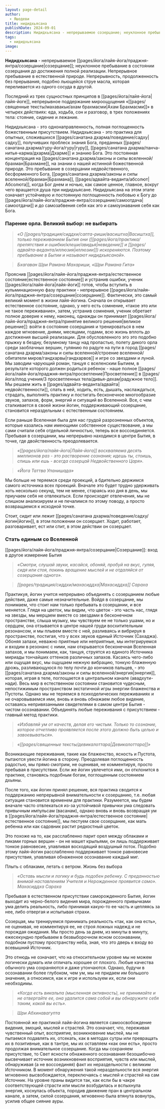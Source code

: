 ```yaml
---
layout: page-detail
author:
  - Яшодеви
title: нидидхьясана
publishDate: 2024-09-01
description: Нидидхьясана - непрерываемое созерцание; неуклонное пребывание в состоянии созерцания до достижения полной реализации; непрерывное пребывание в естественной природе. Непрерывность, продолженность без прерывания, подобно льющейся струе масла, которая переливается из одного сосуда в другой.
tags:
  - нидидхьясана
image:
---
```

**Нидидхьясана** - непрерываемое [[pages/йога/лайя-йога/праджня-янтра/созерцание|созерцание]]; неуклонное пребывание в состоянии созерцания до достижения полной реализации. Непрерывное пребывание в естественной природе. Непрерывность, продолженность без прерывания, подобно льющейся струе масла, которая переливается из одного сосуда в другой.

Последний из трех сущностных принципов в [[pages/йога/лайя-йога|лайя-йоге]], непрерывное поддержание мироощущения «[[pages/священные тексты/махавакьи/ахам брахмасми|Ахам Брахмасми]]» в четырех действиях: еда, ходьба, сон и разговор, в трех положениях тела: стояние, сидение и лежание. 

Нидидхьясана - это однонаправленность, полная поглощенность божественным присутствием. 
Нидидхьясана - это практика для опытных, сложившихся [[pages/санатана дхарма/поведение/садху|садху]], получивших проблеск знания Бога, преданных [[pages/санатана дхарма/гуру-йога/гуру|гуру]], [[pages/санатана дхарма/панча-нитья-карма/дхарма|Дхарме]] и знанию Бога. Это постоянная концентрация на [[pages/санатана дхарма/законы и силы вселенной/брахман|Брахмане]], на знании о нашей истинной божественной природе. Это пребывание в созерцании недвойственного, бесформенного Бога, [[pages/санатана дхарма/законы и силы вселенной/брахман|Брахмана]], [[pages/адвайта-веданта/абсолют|Абсолюта]], когда Бог днем и ночью, как самое ценное, главное, вокруг чего вращается душа при нидидхьясане. Нидидхьясана на этом этапе означает устойчивую и постоянную поглощенность любовью к Богу до [[pages/йога/лайя-йога/праджня-янтра/созерцание/самоотдача|самоотдачи]] и до самозабвения себя как эго и самоузнавания себя как Бога.

### Парение орла. Великий выбор: не выбирать

>*«О [[pages/традиция/сиддхи/сапта-риши/васиштха|Васиштха]], только переживанием Бытия они ([[pages/йога/практика/препятствия и ошибки/клеши/авидья|неведение]] и [[pages/адвайта-веданта/иллюзия|иллюзии]]) искореняются. Поэтому пребывание в Бытии и называют нидидхьясаной».*
 
>*Бхагаван Шри Рамана Махариши, «Шри Рамана Гита»*

Прояснив [[pages/йога/лайя-йога/праджня-янтра/естественное состояние|естественное состояние]] и устранив ошибки, ученик [[pages/йога/лайя-йога|лайя-йоги]] готов, чтобы вступить в кульминационную фазу практики - непрерывное [[pages/йога/лайя-йога/праджня-янтра/созерцание|созерцание]]. Фактически, это самый великий момент в жизни лайя-йогина. Сначала он открывает естественное состояние, однако, у него есть сомнение, «такое это или не такое переживание», затем, устранив сомнения, ученик обретает полное доверие к нему, наконец, однажды он принимает [[pages/йога/лайя-йога/праджня-янтра/принятие великого решения|великое решение]]: войти в состояние созерцания и тренироваться в нем каждое мгновение, днями, месяцами, годами, всю жизнь вплоть до достижения высшей реализации. Для обусловленного эго это подобно прыжку в бездну, безумному танцу над пропастью, полету дикого орла среди заоблачных вершин, гулянию по радуге на пути в город [[pages/санатана дхарма/законы и силы вселенной/строение вселенной/обитатели миров/гандхарвы|гандхарвов]] и игре со звездами и луной. Мы заводим чарующий роман, танцуя с вселенским Бытием, в результате которого должен родиться ребенок - наше полное [[pages/йога/лайя-йога/праджня-янтра/просветление|Просветление]] в [[pages/йога/плод учения/3 просветленных тела/дивья-дехам|радужное тело]]. Мы решаем жить в [[pages/адвайта-веданта/адвайта|недвойственности]], спать в ней, ходить, есть, дышать, наслаждаться, страдать, выполнять практику и постигать бесконечное многообразие звуков, запахов, форм, энергий и ситуаций во Вселенной. Все, с чем сталкивается в своей жизни йогин, поддерживающий созерцание, становится нераздельным с естественным состоянием.

Если раньше Вселенная была для нас грудой разрозненных объектов, которые казались нам имеющими собственное существование, а мы сами считали себя отдельной личностью, теперь все воссоединяется. Пребывая в созерцании, мы непрерывно находимся в центре Бытия, в точке, где двойственность преодолевается.

>*«[[pages/йога/лайя-йога|Лайя-йога]] восхваляема десять миллионов раз - это растворение сознания; идешь ты, стоишь, спишь или ешь - всегда созерцай Недвойственного Царя».*

>*«Йога Таттва Упанишада»*

Мы больше не теряемся среди проекций, а бдительно держимся самого источника всех проекций. Вначале это будет трудно удерживать хоть несколько секунд, тем не менее, стараясь изо дня в день, мы приучаем себя не отвлекаться. Если происходят отвлечения, мы не слишком анализируем и не печалимся по этому поводу, а просто возвращаемся к исходной точке. 

Стоит, сидит или лежит [[pages/санатана дхарма/поведение/садху/йогин|йогин]], в этом положении он созерцает. Ходит, работает, разговаривает, ест или спит, в этом действии он созерцает.

### Стать единым со Вселенной

[[pages/йога/лайя-йога/праджня-янтра/созерцание|Созерцание]]: вход в другое измерение Бытия

>*«Смотри, слушай звуки, касайся, обоняй, пробуй на вкус, гуляя, сидя или стоя, покинь вращение мыслей и не отдаляйся от созерцания одного».*

>*[[pages/традиция/сиддхи/махасиддха|Махасиддха]] Сараха*

Практикуя, йогин учится непрерывно объединять с созерцанием любые действия, даже самые незначительные. Войдя в созерцание, мы понимаем, что стоит нам только пребывать в созерцании, и все меняется. Глядя на цветок, мы видим, что цветок - это часть нас, глядя на звезды, мы мерцаем вместе со звездами в бесконечном пространстве, слыша музыку, мы чувствуем ее не только ушами, но и сердцем, она отзывается в центре нашей груди восхитительным резонансом, и мы плывем вместе с ней, разливаясь и вибрируя в пространстве, постигая, что у всех звуков единый Источник (Сахаджа). Обоняя запахи, неважно приятные или неприятные, мы интегрируемся и входим в резонанс с ними, нам открывается бесконечная Вселенная запахов, и мы понимаем, как, танцуя, струятся из единого Источника мириады тончайших оттенков различных запахов. Касаясь чего-либо или ощущая вкус, мы ощущаем нежную вибрацию, тонкую блаженную дрожь, разливающуюся по телу почти до кончиков пальцев, - это [[pages/санатана дхарма/законы и силы вселенной/энергия|энергия]], которая, играя в теле, поглощается в центральном канале (авадхути-нади). Весь мир в естественном состоянии становится чудесным, непостижимым пространством экстатичной игры энергии блаженства и Пустоты. Однако мы не теряемся в психоделических переживаниях и не очаровываемся ими, вновь и вновь обнажаем любое видение, оставаясь непривязанными свидетелями в самом центре Бытия - чистом осознавании. Объединять любые переживания с присутствием - главный метод практики.

>*«Избавляй ум от качеств, делая его чистым. Только то сознание, которое отчетливо проявляется после этого должно быть целью и завоевываться».*

>*«[[pages/священные тексты/девикалоттара|Девикалоттара]]»*

Возникающие переживания, такие как блаженство, ясность и Пустота, пытаются увести йогина в сторону. Преодолевая поглощенность радостью, мы прямо смотрим, не оценивая, не комментируя, просто пребывая в присутствии. Если же йогин увлечется ими, он отклонится в практике, становясь подобным богам, поглощенным состоянием дхьяны.

После того, как йогин принял решение, вся практика сводится к поддержанию непрерывной внимательности к созерцанию, т.е. любая ситуация становится временем для практики. Разумеется, мы будем вначале часто отвлекаться из-за устойчивой привычки ума следовать привычным импульсам (васанам), однако вновь и вновь возвращая ум в [[pages/йога/лайя-йога/праджня-янтра/естественное состояние|естественное состояние]], мы пестуем свое созерцание, как мать ребенка или как садовник растит редкостный цветок.

Это похоже на то, как расслабленно парит орел между облаками и пиками горных вершин - он не машет крыльями, он лишь поддерживает тонкое равновесие, улавливая восходящий воздушный поток. Подобно этому лайя-йогин расслабленно поддерживает тонкое равновесие присутствия, улавливая обнаженное осознавание каждый миг.

Плыть с облаками, летать с ветром. Жизнь без выбора

> *«Оставь мысли и логику и будь подобен ребенку. С преданностью внимай наставлениям Учителя и Нерожденное проявится само».*
> *Махасиддха Сараха*

Пребывая в естественном присутствии саморожденного Бытия, йогин выходит из черно-белого видения мира, порожденного привычками ума делить реальность, либо принимая какую-то ее часть и цепляясь за нее, либо отвергая и испытывая страхи.

Созерцая, мы тренируемся принимать реальность «так, как она есть», не оценивая, не комментируя ее, не строя ложных надежд и не порождая ожидания. Мы просто день за днем, из минуты в минуту, ежесекундно пребываем в безвыборочном ясном осознавании, подобном пустому пространству неба, зная, что это дверь к входу во всевышний Источник.

Это отнюдь не означает, что на относительном уровне мы не можем логически думать или отличать хорошее от плохого. Любые качества обычного ума сохраняются и даже утончаются. Однако, будучи в осознавании более глубоком, чем ум, мы не придаем им большого значения, а относимся, как к игре и используем их, если они необходимы.

>*«Когда есть викальпа (мысленная активность), не принимайте и не отвергайте ее, она удалится сама собой и вы обнаружите себя таким, какой вы есть».*

>*Шри Абхинавагупта*

Постоянной же практикой лайя-йогина является самоосвобождение видения, эмоций, мыслей и страстей. Это означает, что, переживая чувственный опыт, восприятие, возникновение мыслей, мы не пытаемся подавлять их, отсекать, как в методах сутры или превращать их в позитивные, как в тантре, мы их оставляем «как они есть», просто продолжая внимательное созерцание. Когда мы сохраняем присутствие, то Свет ясности обнаженного осознавания безошибочно высвечивает источник возникновения восприятия, чувств или мыслей, обнаруживая (а не воссоединяя) факт их нераздельности с великим Источником. В момент обнаружения такой нераздельности вся энергия мгновенно высвобождается, переключаясь с мыслей и страстей на сам Источник. На уровне праны видится так, как если бы в чакре соответствующей страсти или мысли возбудилась и вспыхнула энергия, коснулась объекта, породив движение пран в центральном канале, а затем, силой созерцания, мгновенно была втянута вовнутрь, усилив общее сияние ауры.

